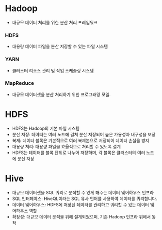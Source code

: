 # Hadoop
- 대규모 데이터 처리를 위한 분산 처리 프레임워크

### HDFS
- 대용량 데이터 파일을 분산 저장할 수 있는 파일 시스템

### YARN 
- 클러스터 리소스 관리 및 작업 스케줄링 시스템

### MapReduce
- 대규모 데이터셋을 분산 처리하기 위한 프로그래밍 모델.



# HDFS
- HDFS는 Hadoop의 기본 파일 시스템
- 분산 저장: 데이터는 여러 노드에 걸쳐 분산 저장되어 높은 가용성과 내구성을 보장
- 복제: 데이터 블록은 기본적으로 여러 복제본으로 저장되어 데이터 손실을 방지
- 대용량 처리: 대용량 파일을 효율적으로 처리할 수 있도록 설계
- HDFS는 데이터를 블록 단위로 나누어 저장하며, 각 블록은 클러스터의 여러 노드에 분산 저장

# Hive
- 대규모 데이터셋을 SQL 쿼리로 분석할 수 있게 해주는 데이터 웨어하우스 인프라
- SQL 인터페이스: HiveQL이라는 SQL 유사 언어를 사용하여 데이터를 쿼리합니다.
- 데이터 웨어하우스: HDFS에 저장된 데이터를 관리하고 쿼리할 수 있는 데이터 웨어하우스 역할
- 확장성: 대규모 데이터 분석을 위해 설계되었으며, 기존 Hadoop 인프라 위에서 동작
